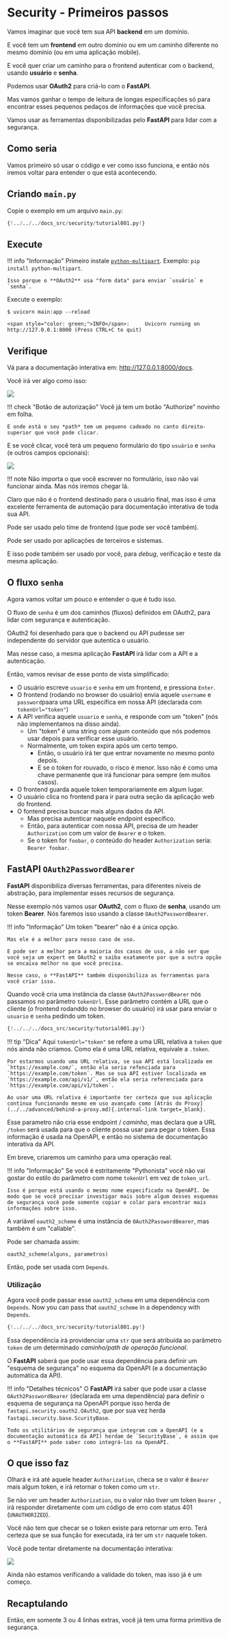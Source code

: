 # Security - Primeiros passos

Vamos imaginar que você tem sua API **backend** em um domínio.

E você tem um **frontend** em outro domínio ou em um caminho diferente no mesmo domínio (ou em uma aplicação mobile).

E você quer criar um caminho para o frontend autenticar com o backend, usando **usuário** e **senha**.

Podemos usar **OAuth2** para criá-lo com o **FastAPI**.

Mas vamos ganhar o tempo de leitura de longas especificações só para encontrar esses pequenos pedaços de informações que você precisa.

Vamos usar as ferramentas disponibilizadas pelo **FastAPI** para lidar com a segurança.

## Como seria

Vamos primeiro só usar o código e ver como isso funciona, e então nós iremos voltar para entender o que está acontecendo.

## Criando `main.py`

Copie o exemplo em um arquivo `main.py`:

```Python
{!../../../docs_src/security/tutorial001.py!}
```

## Execute

!!! info "Informação"
    Primeiro instale <a href="https://andrew-d.github.io/python-multipart/" class="external-link" target="_blank">`python-multipart`</a>.
    Exemplo: `pip install python-multipart`.

    Isso porque o **OAuth2** usa "form data" para enviar `usuário` e `senha`.

Execute o exemplo:

<div class="termy">

```console
$ uvicorn main:app --reload

<span style="color: green;">INFO</span>:     Uvicorn running on http://127.0.0.1:8000 (Press CTRL+C to quit)
```

</div>

## Verifique

Vá para a documentação interativa em: <a href="http://127.0.0.1:8000/docs" class="external-link" target="_blank">http://127.0.0.1:8000/docs</a>.

Você irá ver algo como isso:

<img src="/img/tutorial/security/image01.png">

!!! check "Botão de autorização"
    Você já tem um botão "Authorize" novinho em folha.

    E onde está o seu *path* tem um pequeno cadeado no canto direito-superior que você pode clicar.

E se você clicar, você terá um pequeno formulário do tipo `usuário` e `senha` (e outros campos opcionais):

<img src="/img/tutorial/security/image02.png">

!!! note
    Não importa o que você escrever no formulário, isso não vai funcionar ainda. Mas nós iremos chegar lá.

Claro que não é o frontend destinado para o usuário final, mas isso é uma excelente ferramenta de automação para documentação interativa de toda sua API.

Pode ser usado pelo time de frontend (que pode ser você também).

Pode ser usado por aplicações de terceiros e sistemas.

E isso pode também ser usado por você, para _debug_, verificação e teste da mesma aplicação.

## O fluxo `senha`

Agora vamos voltar um pouco e entender o que é tudo isso.

O fluxo de `senha` é um dos caminhos (fluxos) definidos em OAuth2, para lidar com segurança e autenticação.

OAuth2 foi desenhado para que o backend ou API pudesse ser independente do servidor que autentica o usuário.

Mas nesse caso, a mesma aplicação **FastAPI** irá lidar com a API e a autenticação.

Então, vamos revisar de esse ponto de vista simplificado:
* O usuário escreve `usuario` e `senha` em um frontend, e pressiona `Enter`.
* O frontend (rodando no browser do usuário) envia aquele `username` e `password`paara uma URL específica em nossa API (declarada com `tokenUrl="token"`)
* A API verifica aquele `usuario` e `senha`, e responde com um "token" (nós não implementamos na disso ainda).
    * Um "token" é uma string com algum conteúdo que nós podemos usar depois para verificar esse usuário.
    * Normalmente, um token expira após um certo tempo.
        * Então, o usuário irá ter que entrar novamente no mesmo ponto depois.
        * E se o token for rouvado, o risco é menor. Isso não é como uma chave permanente que irá funcionar para sempre (em muitos casos).
* O frontend guarda aquele token temporariamente em algum lugar.
* O usuário clica no frontend para ir para outra seção da aplicação web do frontend.
* O fontend precisa buscar mais alguns dados da API.
    * Mas precisa autenticar naquele endpoint específico.
    * Então, para autenticar com nossa API, precisa de um header `Authorization` com um valor de `Bearer` e o token.
    * Se o token for `foobar`, o conteúdo do header `Authorization` seria: `Bearer foobar`.

## **FastAPI** `OAuth2PasswordBearer`

**FastAPI** disponibiliza diversas ferramentas, para diferentes níveis de abstração, para implementar esses recursos de segurança.

Nesse exemplo nós vamos usar **OAuth2**, com o fluxo de **senha**, usando um token **Bearer**. Nós faremos isso usando a classe `OAuth2PasswordBearer`.

!!! info "Informação"
    Um token "bearer" não é a única opção.

    Mas ele é a melhor para nosso caso de uso.

    E pode ser a melhor para a maioria dos casos de uso, a não ser que você seja um expert em OAuth2 e saiba exatamente por que a outra opção se encaixa melhor no que você precisa.

    Nesse caso, o **FastAPI** também disponibiliza as ferramentas para você criar isso.

Quando você cria uma instância da classe `OAuth2PasswordBearer` nós passamos no parâmetro `tokenUrl`. Esse parâmetro contém a URL que o cliente (o frontend rodanddo no browser do usuário) irá usar para enviar o `usuario` e `senha` pedindo um token.

```Python hl_lines="6"
{!../../../docs_src/security/tutorial001.py!}
```

!!! tip "Dica"
    Aqui `tokenUrl="token"` se refere a uma URL relativa a `token` que nós ainda não criamos. Como ela é uma URL relativa, equivale a `.token`.

    Por estarmos usando uma URL relativa, se sua API está localizada em `https://example.com/`, então ela seria refenciada para `https://example.com/token`. Mas se sua API estiver localizada em `https://example.com/api/v1/`, então ela seria referenciada para `https://example.com/api/v1/token`.

    Ao usar uma URL relativa é importante ter certeza que sua aplicação continua funcionando mesmo em uso avançado como [Atrás do Proxy](../../advanced/behind-a-proxy.md){.internal-link target=_blank}.

Esse parametro não cria esse endpoint / *caminho*, mas declara que a URL `/token` será usada para que o cliente possa usar para pegar o token. Essa informação é usada na OpenAPI, e então no sistema de documentação interativa da API.

Em breve, criaremos um caminho para uma operação real.

!!! info "Informação"
    Se você é estritamente "Pythonista" você não vai gostar do estilo do parâmetro com nome `tokenUrl` em vez de `token_url`.

    Isso é porque está usando o mesmo nome especificado na OpenAPI. De modo que se você precisar investigar mais sobre algum desses esquemas de segurança você pode somente copiar e colar para encontrar mais informações sobre isso.

A variável `oauth2_scheme` é uma instância de `OAuth2PasswordBearer`, mas também é um "callable".

Pode ser chamada assim:

```Python
oauth2_scheme(alguns, parametros)
```

Então, pode ser usada com `Depends`.

### Utilização

Agora você pode passar esse `oauth2_schema` em uma dependência com `Depends`.
Now you can pass that `oauth2_scheme` in a dependency with `Depends`.

```Python hl_lines="10"
{!../../../docs_src/security/tutorial001.py!}
```

Essa dependência irá providenciar uma `str` que será atribuída ao parâmetro `token` de um determinado *caminho/path de operação funcional*.

O **FastAPI** saberá que pode usar essa dependência para definir um "esquema de segurança" no esquema da OpenAPI (e a documentação automática da API).

!!! info "Detalhes técnicos"
    O **FastAPI** irá saber que pode usar a classe `OAuth2PasswordBearer` (declarada em uma dependência) para definir o esquema de segurança na OpenAPI porque isso herda de `fastapi.security.oauth2.OAuth2`, que por sua vez herda `fastapi.security.base.ScurityBase`.

    Todo os utilitários de segurança que integram com a OpenAPI (e a documentação automática da API) herdam de `SecurityBase`, é assim que o **FastAPI** pode saber como integrá-los na OpenAPI.
## O que isso faz

Olhará e irá até aquele header `Authorization`, checa se o valor é `Bearer` mais algum token, e irá retornar o token como um `str`.

Se não ver um header `Authorization`, ou o valor não tiver um token `Bearer `, irá responder diretamente com um código de erro com status 401 (`UNAUTHORIZED`).

Você não tem que checar se o token existe para retornar um erro. Terá certeza que se sua função for executada, irá ter um `str` naquele token.

Você pode tentar diretamente na documentação interativa:

<img src="/img/tutorial/security/image03.png">

Ainda não estamos verificando a validade do token, mas isso já é um começo.

## Recaptulando

Então, em somente 3 ou 4 linhas extras, você já tem uma forma primitiva de segurança.
